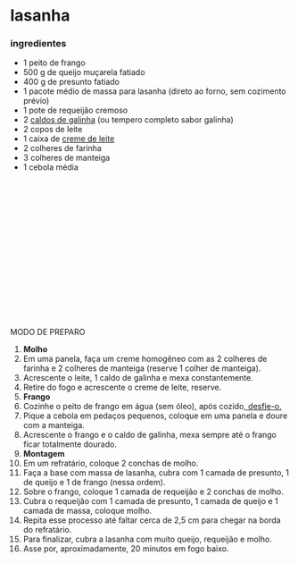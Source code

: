 # lasanha

### ingredientes

- 1 peito de frango
- 500 g de queijo muçarela fatiado
- 400 g de presunto fatiado
- 1 pacote médio de massa para lasanha (direto ao forno, sem cozimento prévio)
- 1 pote de requeijão cremoso
- 2 [caldos de galinha](https://blog.tudogostoso.com.br/dicas-de-cozinha/caldos-caseiros/) (ou tempero completo sabor galinha)
- 2 copos de leite
- 1 caixa de [creme de leite](https://blog.tudogostoso.com.br/dicas-de-cozinha/creme-de-leite-fresco-caseiro-de-caixinha-e-mais/)
- 2 colheres de farinha
- 3 colheres de manteiga
- 1 cebola média

<iframe id="google_ads_iframe_/21636860837/TudoGostoso/Content_4" name="google_ads_iframe_/21636860837/TudoGostoso/Content_4" title="3rd party ad content" width="300" height="250" scrolling="no" marginwidth="0" marginheight="0" frameborder="0" role="region" aria-label="Advertisement" tabindex="0" srcdoc="" data-google-container-id="2" data-load-complete="true" style="box-sizing: border-box; width: 300px; height: 250px; padding: 0px;"></iframe>

MODO DE PREPARO

1. **Molho**
2. Em uma panela, faça um creme homogêneo com as 2 colheres de farinha e 2 colheres de manteiga (reserve 1 colher de manteiga).
3. Acrescente o leite, 1 caldo de galinha e mexa constantemente.
4. Retire do fogo e acrescente o creme de leite, reserve.
5. **Frango**
6. Cozinhe o peito de frango em água (sem óleo), após cozido,[ desfie-o.](https://blog.tudogostoso.com.br/dicas-de-cozinha/como-desfiar-frango-na-panela-de-pressao/)
7. Pique a cebola em pedaços pequenos, coloque em uma panela e doure com a manteiga.
8. Acrescente o frango e o caldo de galinha, mexa sempre até o frango ficar totalmente dourado.
9. **Montagem**
10. Em um refratário, coloque 2 conchas de molho.
11. Faça a base com massa de lasanha, cubra com 1 camada de presunto, 1 de queijo e 1 de frango (nessa ordem).
12. Sobre o frango, coloque 1 camada de requeijão e 2 conchas de molho.
13. Cubra o requeijão com 1 camada de presunto, 1 camada de queijo e 1 camada de massa, coloque molho.
14. Repita esse processo até faltar cerca de 2,5 cm para chegar na borda do refratário.
15. Para finalizar, cubra a lasanha com muito queijo, requeijão e molho.
16. Asse por, aproximadamente, 20 minutos em fogo baixo.
